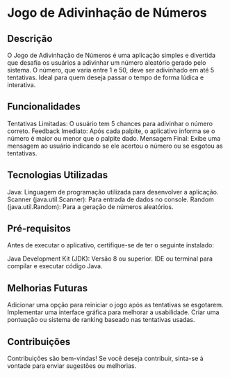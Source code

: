# Jogo de Adivinhação de Números

## Descrição
O Jogo de Adivinhação de Números é uma aplicação simples e divertida que desafia os usuários a adivinhar um número aleatório gerado pelo sistema. O número, que varia entre 1 e 50, deve ser adivinhado em até 5 tentativas. Ideal para quem deseja passar o tempo de forma lúdica e interativa.

## Funcionalidades
Tentativas Limitadas: O usuário tem 5 chances para adivinhar o número correto.
Feedback Imediato: Após cada palpite, o aplicativo informa se o número é maior ou menor que o palpite dado.
Mensagem Final: Exibe uma mensagem ao usuário indicando se ele acertou o número ou se esgotou as tentativas.

## Tecnologias Utilizadas
Java: Linguagem de programação utilizada para desenvolver a aplicação.
Scanner (java.util.Scanner): Para entrada de dados no console.
Random (java.util.Random): Para a geração de números aleatórios.

## Pré-requisitos
Antes de executar o aplicativo, certifique-se de ter o seguinte instalado:

Java Development Kit (JDK): Versão 8 ou superior.
IDE ou terminal para compilar e executar código Java.

## Melhorias Futuras
Adicionar uma opção para reiniciar o jogo após as tentativas se esgotarem.
Implementar uma interface gráfica para melhorar a usabilidade.
Criar uma pontuação ou sistema de ranking baseado nas tentativas usadas.

## Contribuições
Contribuições são bem-vindas! Se você deseja contribuir, sinta-se à vontade para enviar sugestões ou melhorias.

